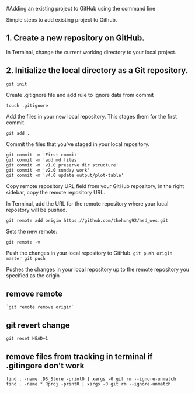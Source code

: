 #Adding an existing project to GitHub using the command line

Simple steps to add existing project to Github.

## 1. Create a new repository on GitHub.
In Terminal, change the current working directory to your local project.

## 2. Initialize the local directory as a Git repository.

	git init

Create .gitignore file and add rule to ignore data from commit

    touch .gitignore

Add the files in your new local repository. This stages them for the first commit.

	git add .

Commit the files that you've staged in your local repository.

	git commit -m 'First commit'
    git commit -m 'add md files'
    git commit -m 'v1.0 preserve dir structure'
	git commit -m 'v2.0 sunday work'
	git commit -m 'v4.0 update output/plot-table'



Copy remote repository URL field from your GitHub repository, in the right sidebar, copy the remote repository URL.

In Terminal, add the URL for the remote repository where your local repostory will be pushed.

	git remote add origin https://github.com/thehung92/asd_wes.git
	
Sets the new remote:
	
	git remote -v

Push the changes in your local repository to GitHub.
	`git push origin master
	git push`

Pushes the changes in your local repository up to the remote repository you specified as the origin

## remove remote
	`git remote remove origin`
## git revert change

	git reset HEAD~1

## remove files from tracking in terminal if .gitingore don't work

	find . -name .DS_Store -print0 | xargs -0 git rm --ignore-unmatch
	find . -name *.Rproj -print0 | xargs -0 git rm --ignore-unmatch


